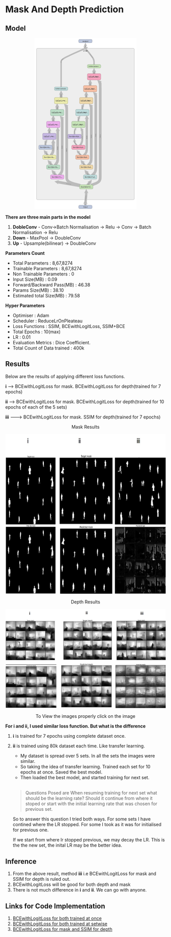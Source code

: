 # **Mask And Depth Prediction**


## **Model**

<p align="center"><img src = "https://github.com/Sushmitha-Katti/Monocular-Depth-Estimation-and-Segmentation/blob/master/Assets/combined.png"></p>

**There are three main parts in the model**
1. **DobleConv** - Conv->Batch Normalisation -> Relu -> Conv -> Batch Normalisation -> Relu
2. **Down** - MaxPool -> DoubleConv
3. **Up** - Upsample(bilinear) -> DoubleConv

**Parameters Count**
* Total Parameters : 8,67,8274
* Trainable Parameters : 8,67,8274
* Non Trainable Parameters : 0
* Input Size(MB) : 0.09
* Forward/Backward Pass(MB) : 46.38
* Params Size(MB) : 38.10
* Estimated total Size(MB) : 79.58

**Hyper Parameters** 
* Optimiser : Adam
* Scheduler : ReduceLrOnPleateau
* Loss Functions : SSIM, BCEwithLogitLoss, SSIM+BCE
* Total Epochs : 10(max)
* LR : 0.01
* Evaluation Metrics : Dice Coefficient.
* Total Count of Data trained : 400k

## **Results**

Below are the results of applying different loss functions. 

**i** --> BCEwithLogitLoss for mask. BCEwithLogitLoss for depth(trained for 7 epochs)

**ii** -->  BCEwithLogitLoss for mask. BCEwithLogitLoss for depth(trained for 10 epochs of each of the 5 sets)

**iii** ---> BCEwithLogitLoss for mask. SSIM for depth(trained for 7 epochs)

<p align = "center">Mask Results</p>

<p align = "center"><img height = "500" src = "https://github.com/Sushmitha-Katti/Monocular-Depth-Estimation-and-Segmentation/blob/master/Assets/combined-mask.jpg"</p>
  
 
  
<p align = "center">Depth Results</p>
<p align = "center"><img width = "845" src = "https://github.com/Sushmitha-Katti/Monocular-Depth-Estimation-and-Segmentation/blob/master/Assets/combined-depth.jpg"</p>
  <p align = "center">To View the images properly click on the image</p>


**For **i** and **ii**, I used similar loss function. But what is the difference**

1. **i** is trained for 7 epochs using complete dataset once.
2. **ii** is trained using 80k dataset each time. Like transfer learning. 
   * My dataset is spread over 5 sets. In all the sets the images were similar. 
   * So taking the idea of transfer learning. Trained each set for 10 epochs at once. Saved the best model.
   * Then loaded the best model, and started training for next set.
   <br/>
   
   > Questions Posed are
   When resuming training for next set what should be the learning rate? Should it continue from where it stoped or start with the initial learning rate that was chosen for previous set.
   
      So to answer this question I tried both ways. For some sets I have contined where the LR stopped. For some I took as it was for initialised for previous one.
   
      If we start from where lr stopped previous, we may decay the LR. This is the the new set, the inital LR may be the better idea.


  
## **Inference**

1. From the above result, method **iii** i.e BCEwithLogitLoss for mask and SSIM for depth is ruled out.
2. BCEwithLogitLoss will be good for both depth and mask
3. There is not much difference in **i** and **ii**. We can go with anyone. 

## **Links for Code Implementation**
1. [BCEwithLogitLoss for both trained at once](https://github.com/Sushmitha-Katti/Monocular-Depth-Estimation-and-Segmentation/blob/master/Both_Mask_n_Depth/FinalCode.ipynb)
2. [BCEwithLogitLoss for both trained at setwise](https://github.com/Sushmitha-Katti/Monocular-Depth-Estimation-and-Segmentation/blob/master/Both_Mask_n_Depth/MODEST_BCELOSS.ipynb)
3. [BCEwithLogitLoss for mask and SSIM for depth](https://github.com/Sushmitha-Katti/Monocular-Depth-Estimation-and-Segmentation/blob/master/Both_Mask_n_Depth/Modest(SSIM%2CBCE).ipynb)



